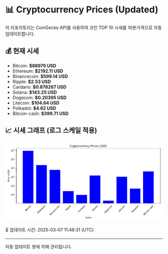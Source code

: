 
# 📊 Cryptocurrency Prices (Updated)

이 리포지토리는 CoinGecko API를 사용하여 코인 TOP 10 시세를 10분가격으로 자동 업데이트합니다.

## 💰 현재 시세
- Bitcoin: **$88979 USD**
- Ethereum: **$2192.11 USD**
- Binancecoin: **$599.14 USD**
- Ripple: **$2.53 USD**
- Cardano: **$0.878267 USD**
- Solana: **$143.25 USD**
- Dogecoin: **$0.20395 USD**
- Litecoin: **$104.64 USD**
- Polkadot: **$4.62 USD**
- Bitcoin-cash: **$399.71 USD**

## 📈 시세 그래프 (로그 스케일 적용)
![Crypto Prices](crypto_prices.png)

⏳ 업데이트 시간: 2025-03-07 11:48:31 (UTC)

---
자동 업데이트 봇에 의해 관리됩니다.
